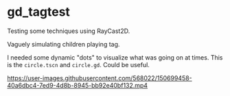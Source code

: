 # gd_tagtest

Testing some techniques using RayCast2D.

Vaguely simulating children playing tag.

I needed some dynamic "dots" to visualize what was going on at times. This is the `circle.tscn` and `circle.gd`. Could be useful.

https://user-images.githubusercontent.com/568022/150699458-40a6dbc4-7ed9-4d8b-8945-bb92e40bf132.mp4

